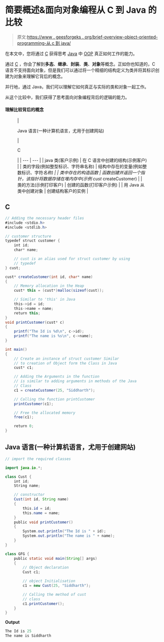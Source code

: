 # 简要概述&面向对象编程从 C 到 Java 的比较

> 原文:[https://www . geesforgeks . org/brief-overview-object-oriented-programming-从 c 到 java/](https://www.geeksforgeeks.org/brief-overview-comparison-of-object-oriented-programming-from-c-to-java/)

在本文中，您将通过 [C](https://www.geeksforgeeks.org/c-programming-language/) 获得思考 [Java](https://www.geeksforgeeks.org/java/) 中 [OOP](https://www.google.com/url?client=internal-element-cse&cx=009682134359037907028:tj6eafkv_be&q=https://www.geeksforgeeks.org/object-oriented-programming-oops-concept-in-java/&sa=U&ved=2ahUKEwiw9Krz0ontAhWKyjgGHY1vBewQFjAAegQIABAC&usg=AOvVaw0itC_iDk_3Kt_Truah8XgY) 真正如何工作的能力。

通过 [C](https://www.geeksforgeeks.org/c-programming-language/) ，你会了解到**多态**、**继承**、**封装**、**类**、**对象**等概念。正如你也知道的，C 语言不支持面向对象，但是我们可以通过将一个精细的结构定义为类并将其标识创建为对象来理解它背后的概念。

并行地，通过 Java，我们可以理解它如何真正与实际的类和对象一起工作。

从这个比较中，我们获得了思考面向对象编程背后的逻辑的能力。

#### 理解比较背后的概念

<figure class="table">

| 

Java 语言(一种计算机语言，尤用于创建网站)

 | 

C

 |
| --- | --- |
| java 类(客户示例) | 在 C 语言中创建的结构(示例客户) |
| 类的字段(例如整型标识、字符串名称) | 结构中存在的变量(例如整数标识、字符*名称) |
| 类中存在的构造函数 | 函数创建并返回一个指针，该指针将数据存储在堆内存中(示例 cust* createCustomer) |
| 类的方法(示例打印客户) | 创建的函数(打印客户示例) |
| 用 Java 从类中创建对象 | 创建结构客户的实例 |

</figure>

## C

```java
// Adding the necessary header files
#include <stdio.h>
#include <stdlib.h>

// customer structure
typedef struct customer {
    int id;
    char* name;

    // cust is an alias used for struct customer by using
    // typedef
} cust;

cust* createCustomer(int id, char* name)
{
    // Memory allocation in the Heap
    cust* this = (cust*)malloc(sizeof(cust));

    // Similar to 'this' in Java
    this->id = id;
    this->name = name;
    return this;
}
void printCustomer(cust* c)
{
    printf("The Id is %d\n", c->id);
    printf("The name is %s\n", c->name);
}

int main()
{
    // Create an instance of struct customer Similar
    // to creation of Object form the Class in Java
    cust* c1;

    // Adding the Arguments in the function
    // is similar to adding arguments in methods of the Java
    // Class
    c1 = createCustomer(25, "Siddharth");

    // Calling the function printCustomer
    printCustomer(c1);

    // Free the allocated memory
    free(c1);

    return 0;
}
```

## Java 语言(一种计算机语言，尤用于创建网站)

```java
// import the required classes

import java.io.*;

class Cust {
    int id;
    String name;

    // constructor
    Cust(int id, String name)
    {
        this.id = id;
        this.name = name;
    }
    public void printCustomer()
    {
        System.out.println("The Id is " + id);
        System.out.println("The name is " + name);
    }
}

class GFG {
    public static void main(String[] args)
    {
        // Object declaration
        Cust c1;

        // object Initialisation
        c1 = new Cust(25, "Siddharth");

        // Calling the method of cust
        // class
        c1.printCustomer();
    }
}
```

**Output**

```java
The Id is 25
The name is Siddharth
```